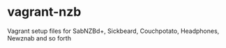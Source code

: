 vagrant-nzb
===========

Vagrant setup files for SabNZBd+, Sickbeard, Couchpotato, Headphones, Newznab and so forth
